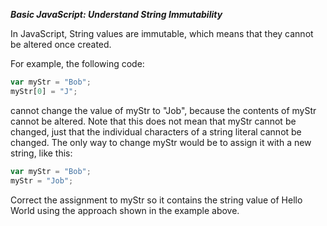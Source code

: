 ***Basic JavaScript: Understand String Immutability***

In JavaScript, String values are immutable, which means that they cannot be altered once created.

For example, the following code:

```javascript
var myStr = "Bob";
myStr[0] = "J";
```

cannot change the value of myStr to "Job", because the contents of myStr cannot be altered. Note that this does not mean that myStr cannot be changed, just that the individual characters of a string literal cannot be changed. The only way to change myStr would be to assign it with a new string, like this:

```javascript
var myStr = "Bob";
myStr = "Job";
```

Correct the assignment to myStr so it contains the string value of Hello World using the approach shown in the example above.
